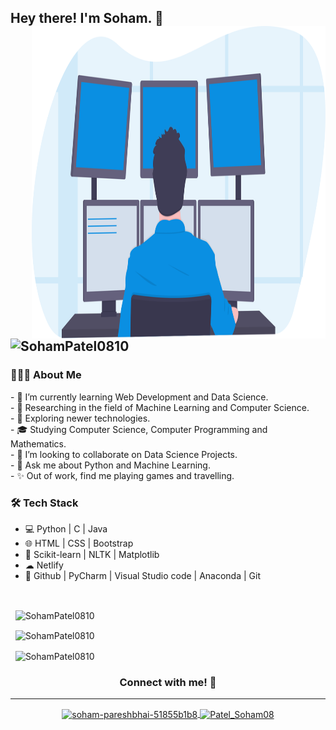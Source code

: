 <h2> Hey there! I'm Soham. 👋
<img align="right" alt="GIF" src="https://github.com/SohamPatel0810/Soham-Portfolio/blob/main/images/hero.svg" width="470" height="500"/>
<p align="left"> <img   src="https://komarev.com/ghpvc/?username=SohamPatel0810" alt="SohamPatel0810" /> </p>
<h3> 👨🏻‍💻 About Me </h3>
- 🌱 I’m currently learning Web Development and Data Science.<br>
- 🔎 Researching in the field of Machine Learning and Computer Science.<br>
- 🤔 Exploring newer technologies.<br>
- 🎓 Studying Computer Science, Computer Programming and Mathematics.<br> 
- 👯 I’m looking to collaborate on Data Science Projects. <br>
- 💬 Ask me about Python and Machine Learning.<br>
- ✨ Out of work, find me playing games and travelling. 

<h3>🛠 Tech Stack</h3>

- 💻  Python | C | Java <br>
- 🌐  HTML | CSS | Bootstrap <br> 
- 🐍  Scikit-learn | NLTK | Matplotlib <br> 
- ☁   Netlify <br>
- 🔧  Github | PyCharm | Visual Studio code | Anaconda | Git 
<br>
<p> &nbsp; <img align="center" src="https://github-readme-stats.vercel.app/api/top-langs?username=SohamPatel0810&show_icons=true&theme=merko&locale=en&layout=compact" alt="SohamPatel0810" /></p>
<p> &nbsp; <img align="center" src="https://github-readme-stats.vercel.app/api?username=SohamPatel0810&show_icons=true&theme=radical&locale=en" alt="SohamPatel0810" /></p>
<p> &nbsp; <img align="center" src="https://github-readme-streak-stats.herokuapp.com/?user=SohamPatel0810&theme=dark" alt="SohamPatel0810" /></p>
<h3 align="center">Connect with me! 🤝</h3><hr>
<p align="center">
    <a href="https://www.linkedin.com/in/patel-soham-pareshbhai-51855b1b8/" target="blank">
        <img align="center" src="https://raw.githubusercontent.com/rahuldkjain/github-profile-readme-generator/master/src/images/icons/Social/linked-in-alt.svg" alt="soham-pareshbhai-51855b1b8" height="30" width="40" />
    </a>
    <a href="https://twitter.com/Patel_Soham08/" target="blank">
        <img align="center" src="https://raw.githubusercontent.com/rahuldkjain/github-profile-readme-generator/master/src/images/icons/Social/twitter.svg" alt="Patel_Soham08" height="30" width="40" />
    </a>
</p>
